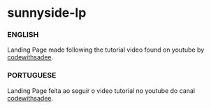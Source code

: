 # sunnyside-lp

### ENGLISH
Landing Page made following the tutorial video found on youtube by [codewithsadee](https://www.youtube.com/c/codewithsadee).


### PORTUGUESE
Landing Page feita ao seguir o video tutorial no youtube do canal [codewithsadee](https://www.youtube.com/c/codewithsadee).
